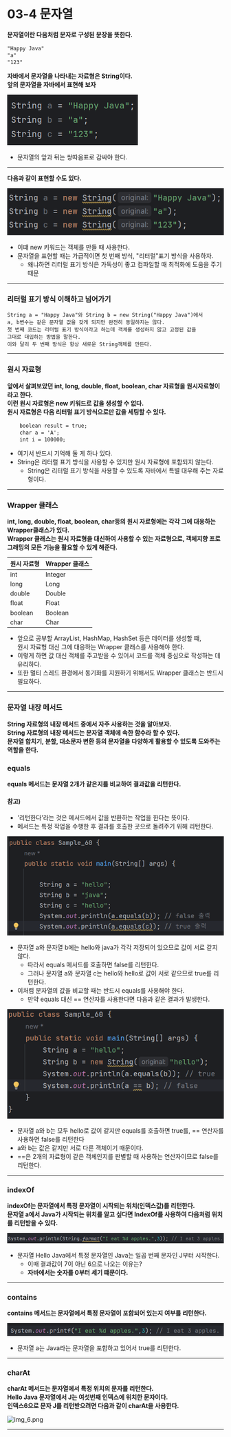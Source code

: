 # 03-4 문자열
<b>문자열이란 다음처럼 문자로 구성된 문장을 뜻한다.</b>
```
"Happy Java"
"a"
"123"
```
<b>자바에서 문자열을 나타내는 자료형은 String이다. <br>
앞의 문자열을 자바에서 표현해 보자</b>

![img.png](img.png)

* 문자열의 앞과 뒤는 쌍따옴표로 감싸야 한다.

---

<b>다음과 같이 표현할 수도 있다.</b>

![img_1.png](img_1.png)

* 이떄 new 키워드는 객체를 만들 때 사용한다.
* 문자열을 표현할 때는 가급적이면 첫 번째 방식, "리터럴"표기 방식을 사용하자.
  - 왜냐하면 리터럴 표기 방식은 가독성이 좋고 컴파일할 때 최적화에 도움을 주기 때문

---
### 리터럴 표기 방식 이해하고 넘어가기
```
String a = "Happy Java"와 String b = new String("Happy Java")에서
a, b변수는 같은 문자열 값을 갖게 되지만 완전히 동일하지는 않다.
첫 번째 코드는 리터럴 표기 방식이라고 하는데 객체를 생성하지 않고 고정된 값을
그대로 대입하는 방법을 말한다.
이와 달리 두 번째 방식은 항상 새로운 String객체를 만든다.
```

---

### 원시 자료형
<b> 앞에서 살펴보았던 int, long, double, float, boolean, char 자료형을 원시자료형이라고 한다.<br>
이런 원시 자료형은 new 키워드로 값을 생성할 수 없다. <br>
원시 자료형은 다음 리터럴 표기 방식으로만 값을 세팅할 수 있다.</b>

```
    boolean result = true;
    char a = 'A';
    int i = 100000;
```

* 여기서 반드시 기억해 둘 게 하나 있다.
* String은 리터럴 표기 방식을 사용할 수 있지만 원시 자료형에 포함되지 않는다.
  - String은 리터럴 표기 방식을 사용할 수 있도록 자바에서 특별 대우해 주는 자료형이다.
---

### Wrapper 클래스
<b>int, long, double, float, boolean, char등의 원시 자료형에는 각각 그에 대응하는 Wrapper클래스가 있다.<br>
Wrapper 클래스는 원시 자료형을 대신하여 사용할 수 있는 자료형으로, 객체지향 프로그래밍의 모든 기능을 활요할 수 있게 해준다.</b>

| 원시 자료형  | Wrapper 클래스 |
|---------|-------------|
| int     | Integer     |
| long    | Long        |
| double  | Double      |
| float   | Float       |
| boolean | Boolean     |
| char    | Char        |

* 앞으로 공부할 ArrayList, HashMap, HashSet 등은 데이터를 생성할 떄, <br>
원시 자료형 대신 그에 대응하는 Wrapper 클래스를 사용해야 한다.
* 이렇게 하면 값 대신 객체를 주고받을 수 있어서 코드를 객체 중심으로 작성하는 데 유리하다.
* 또한 멀티 스레드 환경에서 동기화를 지원하기 위해서도 Wrapper 클래스는 반드시 필요하다.

---

### 문자열 내장 메서드
<b>String 자료형의 내장 메서드 중에서 자주 사용하는 것을 알아보자.<br>
String 자료형의 내장 메서드는 문자열 객체에 속한 함수라 할 수 있다.<br>
문자열 합치기, 분할, 대소문자 변환 등의 문자열을 다양하게 활용할 수 있도록 도와주는 역할을 한다.</b>

### equals
<b> equals 메서드는 문자열 2개가 같은지를 비교하여 결과값을 리턴한다. </b><br>

#### 참고) 

* '리턴한다'라는 것은 메서드에서 값을 반환하는 작업을 한다는 뜻이다.
* 메서드는 특정 작업을 수행한 후 결과를 호출한 곳으로 돌려주기 위해 리턴한다.

![img_3.png](img_3.png)

* 문자열 a와 문자열 b에는 hello와 java가 각각 저장되어 있으므로 값이 서로 같지 않다. 
  - 따라서 equals 메서드를 호출하면 false를 리턴한다.
  - 그러나 문자열 a와 문자열 c는 hello와 hello로 값이 서로 같으므로 true를 리턴한다.
* 이처럼 문자열의 값을 비교할 때는 반드시 equals를 사용해야 한다.
  - 만약 equals 대신 == 연산자를 사용한다면 다음과 같은 결과가 발생한다.

![img_2.png](img_2.png)

* 문자열 a와 b는 모두 hello로 값이 같지만 equals를 호출하면 true를, == 연산자를 사용하면 false를 리턴한다
* a와 b는 값은 같지만 서로 다른 객체이기 때문이다.
* ==은 2개의 자료형이 같은 객체인지를 판별할 때 사용하는 연산자이므로 false를 리턴한다.

---

### indexOf
<b> indexOf는 문자열에서 특정 문자열이 시작되는 위치(인덱스값)를 리턴한다.<br>
문자열 a에서 Java가 시작되는 위치를 알고 싶다면 IndexOf를 사용하여 다음처럼 위치를 리턴받을 수 있다.</b>

![img_4.png](img_4.png)

* 문자열 Hello Java에서 특정 문자열인 Java는 일곱 번째 문자인 J부터 시작한다.
  - 이때 결과값이 7이 아닌 6으로 나오는 이유는?
  - <b>자바에서는 숫자를 0부터 세기 떄문이다.</b>

---

### contains
<b> contains 메서드는 문자열에서 특정 문자열이 포함되어 있는지 여부를 리턴한다.</b>

![img_5.png](img_5.png)

* 문자열 a는 Java라는 문자열을 포함하고 있어서 true를 리턴한다.

---

### charAt
<b>charAt 메서드는 문자열에서 특정 위치의 문자를 리턴한다.<br>
Hello Java 문자열에서 J는 여섯번째 인덱스에 위치한 문자이다.<br>
인덱스6으로 문자 J를 리턴받으려면 다음과 같이 charAt을 사용한다.</b>

![img_6.png](img_6.png)

---




